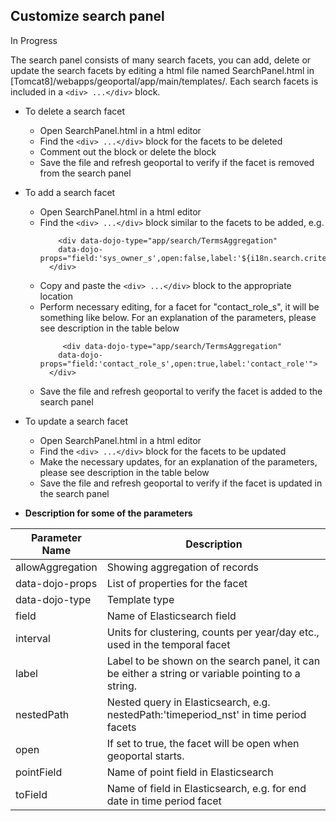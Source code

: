 ## Customize search panel

In Progress  

The search panel consists of many search facets, you can add, delete or update the search facets by editing a html file named SearchPanel.html in [Tomcat8]/webapps/geoportal/app/main/templates/. Each search facets is included in a `<div> ...</div>` block.

* To delete a search facet
  * Open SearchPanel.html in a html editor
  * Find the `<div> ...</div>` block for the facets to be deleted
  * Comment out the block or delete the block
  * Save the file and refresh geoportal to verify if the facet is removed from the search panel
 
* To add a search facet
  * Open SearchPanel.html in a html editor
  * Find the `<div> ...</div>` block similar to the facets to be added, e.g.
    ```
        <div data-dojo-type="app/search/TermsAggregation"
        data-dojo-props="field:'sys_owner_s',open:false,label:'${i18n.search.criteria.owner}'">
      </div>
    ```
  * Copy and paste the `<div> ...</div>` block to the appropriate location
  * Perform necessary editing, for a facet for "contact_role_s", it will be something like below. For an explanation of the parameters, please see description in the table below
    ```
         <div data-dojo-type="app/search/TermsAggregation"
        data-dojo-props="field:'contact_role_s',open:true,label:'contact_role'">
      </div>
    ```
  * Save the file and refresh geoportal to verify the facet is added to the search panel
  
* To update a search facet 
  * Open SearchPanel.html in a html editor
  * Find the `<div> ...</div>` block for the facets to be updated
  * Make the necessary updates, for an explanation of the parameters, please see description in the table below
  * Save the file and refresh geoportal to verify if the facet is updated in the search panel
  
 * **Description for some of the parameters**
   
Parameter Name | Description
-------------- | ------------
allowAggregation | Showing aggregation of records
data-dojo-props | List of properties for the facet
data-dojo-type | Template type
field | Name of Elasticsearch field 
interval | Units for clustering, counts per year/day etc., used in the temporal facet
label | Label to be shown on the search panel, it can be either a string or variable pointing to a string. 
nestedPath | Nested query in Elasticsearch, e.g. nestedPath:'timeperiod_nst' in time period facets
open | If set to true, the facet will be open when geoportal starts.
pointField | Name of point field in Elasticsearch  
toField | Name of field in Elasticsearch, e.g. for end date in time period facet

